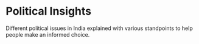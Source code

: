 # Political Insights
Different political issues in India explained with various standpoints to help people make an informed choice.
